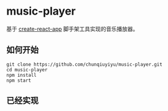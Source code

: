 # music-player
基于 [create-react-app](https://github.com/facebookincubator/create-react-app) 脚手架工具实现的音乐播放器。

## 如何开始

```shell
git clone https://github.com/chunqiuyiyu/music-player.git
cd music-player
npm install
npm start
```

## 已经实现

